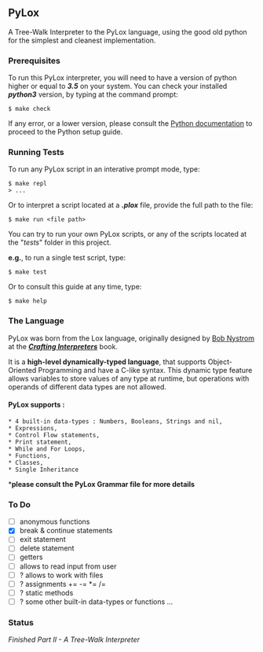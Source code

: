 ## PyLox
A Tree-Walk Interpreter to the PyLox language, using the good old python for the simplest and cleanest implementation.

### Prerequisites
To run this PyLox interpreter, you will need to have a version of python higher or equal to **_3.5_** on your system. 
You can check your installed **_python3_** version, by typing at the command prompt:
```
$ make check
```
If any error, or a lower version, please consult the [Python documentation](https://docs.python.org/3/using/index.html) 
to proceed to the Python setup guide. 

### Running Tests

To run any PyLox script in an interative prompt mode, type:
```
$ make repl
> ...
```
Or to interpret a script located at a *__.plox__* file, provide the full path to the file: 
```
$ make run <file path>
```
You can try to run your own PyLox scripts, or any of the scripts located at the "_tests_" folder in this project.

**e.g.**, to run a single test script, type:
```
$ make test
```
Or to consult this guide at any time, type:

```
$ make help
```

### The Language

PyLox was born from the Lox language, originally designed by [Bob Nystrom](https://github.com/munificent) at the *__[Crafting Interpreters](https://craftinginterpreters.com)__* book. 

It is a **high-level dynamically-typed language**, that supports Object-Oriented Programming and have a C-like syntax.
This dynamic type feature allows variables to store values of any type at runtime, 
but operations with operands of different data types are not allowed.

#### PyLox supports : 
    
    * 4 built-in data-types : Numbers, Booleans, Strings and nil,
    * Expressions,
    * Control Flow statements,
    * Print statement,
    * While and For Loops,
    * Functions,
    * Classes,
    * Single Inheritance 
    
   
   ***please consult the PyLox Grammar file for more details**

### To Do
  - [ ] anonymous functions 
  - [x] break & continue statements
  - [ ] exit statement
  - [ ] delete statement
  - [ ] getters
  - [ ] allows to read input from user
  - [ ] ? allows to work with files
  - [ ] ? assignments += -= *= /= 
  - [ ] ? static methods
  - [ ] ? some other built-in data-types or functions
    ... 

### Status

*Finished Part II - A Tree-Walk Interpreter*


